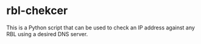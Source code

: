 # rbl-chekcer
This is a Python script that can be used to check an IP address against any RBL using a desired DNS server.
